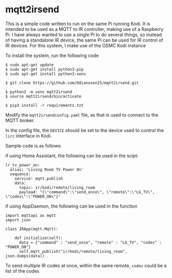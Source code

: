 # mqtt2irsend
This is a simple code written to run on the same Pi running Kodi. 
It is intended to be used as a MQTT to IR controller, making use of a Raspberry Pi.
I have always wanted to use a single Pi to do several things, so instead of having a standalone IR device, 
the same Pi can be used for IR control of IR devices. For this system, I make use of the OSMC Kodi instance

To install the system, run the following code

```
$ sudo apt-get update
$ sudo apt-get install python3-pip
$ sudo apt-get install python3-venv

$ git clone https://github.com/Odianosen25/mqtt2irsend.git

$ python3 -m venv mqtt2irsend
$ source mqtt2irsend/bin/activate

$ pip3 install -r requirements.txt
```

Modify the `mqtt2irsendconfig.yaml` file, as that is used to connect to the MQTT broker.

In the config file, the `DEVICE` should be set to the device used to control the `lirc` interface in Kodi.

Sample code is as follows:

if using Home Assistant, the following can be used in the scipt:

```
lr_tv_power_on:
  alias: 'Living Room TV Power On'
  sequence:
    service: mqtt.publish
    data:
      topic: ir/kodi/remote/living_room
      payload: "{\"command\":\"send_once\", \"remote\":\"LG_TV\", \"codes\":\"POWER_ON\"}"
```

if using AppDaemon, the following can be used in the function

```
import mqttapi as mqtt
import json

class IRApp(mqtt.Mqtt):
 
    def initialize(self):
      data = {"command" : "send_once", "remote" : "LG_TV", "codes" : "POWER_ON"}
      self.mqtt_publish("ir/kodi/remote/living_room", json.dumps(data))
```

To send multiple IR codes at once, within the same remote, `codes` could be a list of the codes
